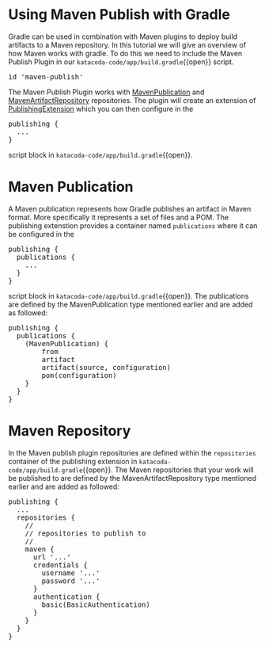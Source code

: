 # Using Maven Publish with Gradle

Gradle can be used in combination with Maven plugins to deploy build artifacts to a Maven repository. In this tutorial we will give an overview of how Maven works with gradle. To do this we need to include the Maven Publish Plugin in our `katacoda-code/app/build.gradle`{{open}} script.

<pre class="file" data-filename="./katacoda-code/app/build.gradle" data-target="insert"  data-marker="// add maven-publish">
id 'maven-publish'
</pre>

The Maven Publish Plugin works with [MavenPublication](https://docs.gradle.org/current/dsl/org.gradle.api.publish.maven.MavenPublication.html) and [MavenArtifactRepository](https://docs.gradle.org/current/dsl/org.gradle.api.artifacts.repositories.MavenArtifactRepository.html) repositories. The plugin will create an extension of [PublishingExtension](https://docs.gradle.org/current/dsl/org.gradle.api.publish.PublishingExtension.html) which you can then configure in the
<pre>
publishing {
  ...
}
</pre>

script block in `katacoda-code/app/build.gradle`{{open}}.


# Maven Publication
A Maven publication represents how Gradle publishes an artifact in Maven format. More specifically it represents a set of files and a POM. The publishing extenstion provides a container named `publications` where it can be configured in the
<pre>
publishing {
  publications {
    ...
  }
}
</pre>

script block in `katacoda-code/app/build.gradle`{{open}}. The publications are defined by the MavenPublication type mentioned earlier and are added as followed:
<pre>
publishing {
  publications {
    <publication-name>(MavenPublication) {
        from <software-component>
        artifact <artifact-generating-task>
        artifact(source, configuration)
        pom(configuration)
    }
  }
}
</pre>



# Maven Repository
In the Maven publish plugin repositories are defined within the `repositories` container of the publishing extension in `katacoda-code/app/build.gradle`{{open}}. The Maven repositories that your work will be published to are defined by the MavenArtifactRepository type mentioned earlier and are added as followed:
<pre>
publishing {
  ...
  repositories {
    //
    // repositories to publish to
    //
    maven {
      url '...'
      credentials {
        username '...'
        password '...'
      }
      authentication {
        basic(BasicAuthentication)
      }
    }
  }
}
</pre>
